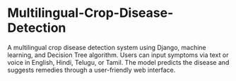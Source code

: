 # Multilingual-Crop-Disease-Detection
A multilingual crop disease detection system using Django, machine learning, and Decision Tree algorithm. Users can input symptoms via text or voice in English, Hindi, Telugu, or Tamil. The model predicts the disease and suggests remedies through a user-friendly web interface.
